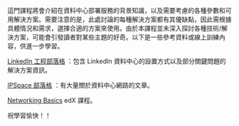 這門課程將會介紹在資料中心部署服務的背景知識，以及需要考慮的各種參數和可用解決方案。需要注意的是，此處討論的每種解決方案都有其優缺點，因此需根據具體情況和需求，選擇合適的方案來使用。由於本課程並未深入探討各種技術/解決方案，可能會引發讀者對某些主題的好奇。以下是一些參考資料或線上訓練內容，供進一步學習。

[LinkedIn 工程部落格](https://engineering.linkedin.com/blog/topic/datacenter) ：包含 LinkedIn 資料中心的設置方式以及部分關鍵問題的解決方案資訊。

[IPSpace 部落格](https://blog.ipspace.net/tag/data-center.html) ：有大量關於資料中心網路的文章。

[Networking Basics](https://www.edx.org/course/introduction-to-networking) edX 課程。

祝學習愉快！！
